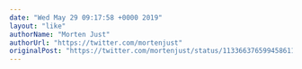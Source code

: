 ```yaml
---
date: "Wed May 29 09:17:58 +0000 2019"
layout: "like"
authorName: "Morten Just"
authorUrl: "https://twitter.com/mortenjust"
originalPost: "https://twitter.com/mortenjust/status/1133663765994586112"
---
```

